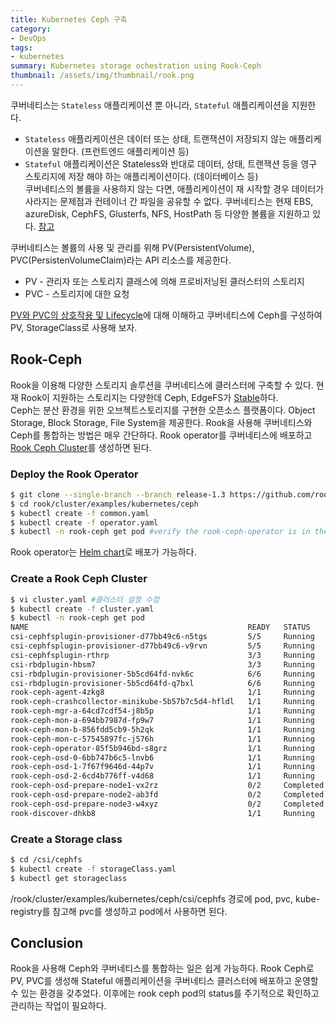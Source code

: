 ```yaml
---
title: Kubernetes Ceph 구축
category: 
- DevOps
tags:
- kubernetes
summary: Kubernetes storage ochestration using Rook-Ceph
thumbnail: /assets/img/thumbnail/rook.png
---
```

쿠버네티스는 `Stateless` 애플리케이션 뿐 아니라, `Stateful` 애플리케이션을 지원한다.

- `Stateless` 애플리케이션은 데이터 또는 상태, 트랜잭션이 저장되지 않는 애플리케이션을 말한다. (프런트엔드 애플리케이션 등)
- `Stateful` 애플리케이션은 Stateless와 반대로 데이터, 상태, 트랜잭션 등을 영구 스토리지에 저장 해야 하는 애플리케이션이다. (데이터베이스 등)  
쿠버네티스의 볼륨을 사용하지 않는 다면, 애플리케이션이 재 시작할 경우 데이터가 사라지는 문제점과 컨테이너 간 파일을 공유할 수 없다. 쿠버네티스는 현재 EBS, azureDisk, CephFS, Glusterfs, NFS, HostPath 등 다양한 볼륨을 지원하고 있다. [참고](https://kubernetes.io/docs/concepts/storage/volumes/)  

쿠버네티스는 볼륨의 사용 및 관리를 위해 PV(PersistentVolume), PVC(PersistenVolumeClaim)라는 API 리소스를 제공한다.

- PV - 관리자 또는 스토리지 클래스에 의해 프로비저닝된 클러스터의 스토리지
- PVC - 스토리지에 대한 요청

[PV와 PVC의 상호작용 및 Lifecycle](https://kubernetes.io/docs/concepts/storage/persistent-volumes/)에 대해 이해하고 쿠버네티스에 Ceph를 구성하여 PV, StorageClass로 사용해 보자.

## Rook-Ceph

Rook을 이용해 다양한 스토리지 솔루션을 쿠버네티스에 클러스터에 구축할 수 있다. 현재 Rook이 지원하는 스토리지는 다양한데 Ceph, EdgeFS가 [Stable](https://github.com/rook/rook)하다.  
Ceph는 분산 환경을 위한 오브젝트스토리지를 구현한 오픈소스 플랫폼이다. Object Storage, Block Storage, File System을 제공한다.
Rook을 사용해 쿠버네티스와 Ceph를 통합하는 방법은 매우 간단하다. Rook operator를 쿠버네티스에 배포하고 [Rook Ceph Cluster]((https://rook.io/docs/rook/v1.3/ceph-quickstart.html))를 생성하면 된다.

### Deploy the Rook Operator

```bash
$ git clone --single-branch --branch release-1.3 https://github.com/rook/rook.git
$ cd rook/cluster/examples/kubernetes/ceph
$ kubectl create -f common.yaml
$ kubectl create -f operator.yaml
$ kubectl -n rook-ceph get pod #verify the rook-ceph-operator is in the `Running` state before proceeding
```

Rook operator는 [Helm chart](https://rook.io/docs/rook/v1.3/helm-operator.html)로 배포가 가능하다.

### Create a Rook Ceph Cluster

```bash
$ vi cluster.yaml #클러스터 설정 수정
$ kubectl create -f cluster.yaml
$ kubectl -n rook-ceph get pod
NAME                                                 READY   STATUS      RESTARTS   AGE
csi-cephfsplugin-provisioner-d77bb49c6-n5tgs         5/5     Running     0          140s
csi-cephfsplugin-provisioner-d77bb49c6-v9rvn         5/5     Running     0          140s
csi-cephfsplugin-rthrp                               3/3     Running     0          140s
csi-rbdplugin-hbsm7                                  3/3     Running     0          140s
csi-rbdplugin-provisioner-5b5cd64fd-nvk6c            6/6     Running     0          140s
csi-rbdplugin-provisioner-5b5cd64fd-q7bxl            6/6     Running     0          140s
rook-ceph-agent-4zkg8                                1/1     Running     0          140s
rook-ceph-crashcollector-minikube-5b57b7c5d4-hfldl   1/1     Running     0          105s
rook-ceph-mgr-a-64cd7cdf54-j8b5p                     1/1     Running     0          77s
rook-ceph-mon-a-694bb7987d-fp9w7                     1/1     Running     0          105s
rook-ceph-mon-b-856fdd5cb9-5h2qk                     1/1     Running     0          94s
rook-ceph-mon-c-57545897fc-j576h                     1/1     Running     0          85s
rook-ceph-operator-85f5b946bd-s8grz                  1/1     Running     0          92m
rook-ceph-osd-0-6bb747b6c5-lnvb6                     1/1     Running     0          23s
rook-ceph-osd-1-7f67f9646d-44p7v                     1/1     Running     0          24s
rook-ceph-osd-2-6cd4b776ff-v4d68                     1/1     Running     0          25s
rook-ceph-osd-prepare-node1-vx2rz                    0/2     Completed   0          60s
rook-ceph-osd-prepare-node2-ab3fd                    0/2     Completed   0          60s
rook-ceph-osd-prepare-node3-w4xyz                    0/2     Completed   0          60s
rook-discover-dhkb8                                  1/1     Running     0          140s
```

### Create a Storage class

```bash
$ cd /csi/cephfs
$ kubectl create -f storageClass.yaml
$ kubectl get storageclass
```

/rook/cluster/examples/kubernetes/ceph/csi/cephfs 경로에 pod, pvc, kube-registry를 참고해 pvc를 생성하고 pod에서 사용하면 된다.

## Conclusion

Rook을 사용해 Ceph와 쿠버네티스를 통합하는 일은 쉽게 가능하다. Rook Ceph로 PV, PVC를 생성해 Stateful 애플리케이션을 쿠버네티스 클러스터에 배포하고 운영할 수 있는 환경을 갖추었다.
이후에는 rook ceph pod의 status를 주기적으로 확인하고 관리하는 작업이 필요하다.

